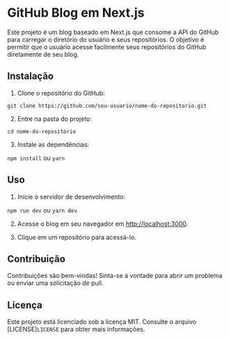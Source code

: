 # GitHub Blog em Next.js

Este projeto é um blog baseado em Next.js que consome a API do GitHub para carregar o diretório do usuário e seus repositórios. O objetivo é permitir que o usuário acesse facilmente seus repositórios do GitHub diretamente de seu blog.

## Instalação

1. Clone o repositório do GitHub:

```git clone https://github.com/seu-usuario/nome-do-repositorio.git```

2. Entre na pasta do projeto:

```cd nome-do-repositorio```

3. Instale as dependências:

```npm install``` ou ```yarn```

## Uso

1. Inicie o servidor de desenvolvimento:

```npm run dev``` ou ```yarn dev```

2. Acesse o blog em seu navegador em [http://localhost:3000](http://localhost:3000).

3. Clique em um repositório para acessá-lo.

## Contribuição

Contribuições são bem-vindas! Sinta-se à vontade para abrir um problema ou enviar uma solicitação de pull.

## Licença

Este projeto está licenciado sob a licença MIT. Consulte o arquivo [LICENSE]`LICENSE` para obter mais informações.
